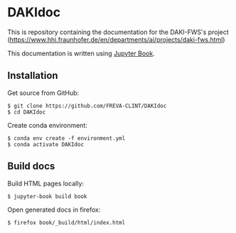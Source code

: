 # DAKIdoc

This is repository containing the documentation for the DAKI-FWS's project (https://www.hhi.fraunhofer.de/en/departments/ai/projects/daki-fws.html)

This documentation is written using [Jupyter Book](https://jupyterbook.org/intro.html).

## Installation

Get source from GitHub:
```
$ git clone https://github.com/FREVA-CLINT/DAKIdoc
$ cd DAKIdoc
```

Create conda environment:
```
$ conda env create -f environment.yml
$ conda activate DAKIdoc
```

## Build docs

Build HTML pages locally:
```
$ jupyter-book build book
```

Open generated docs in firefox:
```
$ firefox book/_build/html/index.html
```
